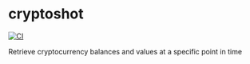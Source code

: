 # cryptoshot

[![CI](https://github.com/chadsr/cryptoshot/actions/workflows/ci.yml/badge.svg)](https://github.com/chadsr/cryptoshot/actions/workflows/ci.yml)

Retrieve cryptocurrency balances and values at a specific point in time
